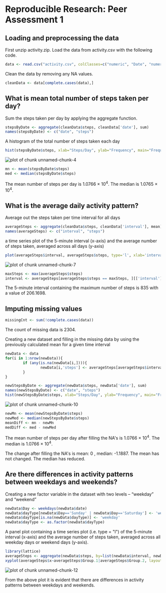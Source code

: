 # Reproducible Research: Peer Assessment 1


## Loading and preprocessing the data
First unzip activity.zip.
Load the data from activity.csv with the following code.

```r
data <- read.csv("activity.csv", colClasses=c("numeric", "Date", "numeric"))
```

Clean the data by removing any NA values.

```r
cleanData <- data[complete.cases(data),]
```

## What is mean total number of steps taken per day?
Sum the steps taken per day by applying the aggregate function.

```r
stepsByDate <- aggregate(cleanData$steps, cleanData['date'], sum)
names(stepsByDate) <- c("date", "steps")
```

A histogram of the total number of steps taken each day

```r
hist(stepsByDate$steps, xlab="Steps/Day", ylab="Frequency", main="Frequency of Steps per Day")
```

![plot of chunk unnamed-chunk-4](figure/unnamed-chunk-4.png) 



```r
mn <- mean(stepsByDate$steps)
med <- median(stepsByDate$steps)
```
The mean number of steps per day is 1.0766 &times; 10<sup>4</sup>. The median is 1.0765 &times; 10<sup>4</sup>.


## What is the average daily activity pattern?
Average out the steps taken per time interval for all days

```r
averageSteps <- aggregate(cleanData$steps, cleanData['interval'], mean)
names(averageSteps) <- c("interval", "steps")
```

a time series plot of the 5-minute interval (x-axis) and the average number of steps taken, averaged across all days (y-axis)

```r
plot(averageSteps$interval, averageSteps$steps, type='l', xlab='interval', ylab='average steps')
```

![plot of chunk unnamed-chunk-7](figure/unnamed-chunk-7.png) 


```r
maxSteps <- max(averageSteps$steps)
interval <- averageSteps[averageSteps$steps == maxSteps, ][['interval']]
```
The  5-minute interval containing the maximum number of steps is 835 with a value of 206.1698.

## Imputing missing values

```r
missingCnt <- sum(!complete.cases(data))
```
The count of missing data is 2304.

Creating a new dataset and filling in the missing data by using the previously calculated mean for a given time interval

```r
newData <- data
for(i in 1:nrow(newData)){
        if (any(is.na(newData[i,]))){
                newData[i,'steps'] <- averageSteps[averageSteps$interval == newData[i,'interval'],][['steps']]
        }
}

newStepsByDate <- aggregate(newData$steps, newData['date'], sum)
names(newStepsByDate) <- c("date", "steps")
hist(newStepsByDate$steps, xlab="Steps/Day", ylab="Frequency", main="Frequency of Steps per Day")
```

![plot of chunk unnamed-chunk-10](figure/unnamed-chunk-10.png) 

```r
newMn <- mean(newStepsByDate$steps)
newMed <- median(newStepsByDate$steps)
meanDiff <- mn - newMn
medDiff <- med - newMed
```
The mean number of steps per day after filling the NA's is 1.0766 &times; 10<sup>4</sup>. The median is 1.0766 &times; 10<sup>4</sup>.

The change after filling the NA's is mean: 0 , median: -1.1887.
The mean has not changed. The median has reduced.

## Are there differences in activity patterns between weekdays and weekends?
Creating a new factor variable in the dataset with two levels – “weekday” and “weekend”

```r
newData$Day <- weekdays(newData$date)
newData$dayType[newData$Day=='Sunday' | newData$Day=='Saturday'] <- 'weekend'
newData$dayType[is.na(newData$dayType)] <- 'weekday'
newData$dayType <- as.factor(newData$dayType)
```

A panel plot containing a time series plot (i.e. type = "l") of the 5-minute interval (x-axis) and the average number of steps taken, averaged across all weekday days or weekend days (y-axis).

```r
library(lattice)
averageSteps <- aggregate(newData$steps, by=list(newData$interval, newData$dayType), FUN=mean, na.rm=TRUE)
xyplot(averageSteps$x~averageSteps$Group.1|averageSteps$Group.2, layout=c(1,2), type="l", xlab="Interval", ylab="Number of steps")
```

![plot of chunk unnamed-chunk-12](figure/unnamed-chunk-12.png) 

From the above plot it is evident that there are differences in activity patterns between weekdays and weekends.
